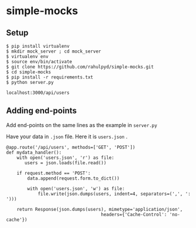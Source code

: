 # simple-mocks

## Setup 
    $ pip install virtualenv
    $ mkdir mock_server ; cd mock_server
    $ virtualenv env 
    $ source env/bin/activate
    $ git clone https://github.com/rahulpyd/simple-mocks.git
    $ cd simple-mocks
    $ pip install -r requirements.txt
    $ python server.py

    localhost:3000/api/users

## Adding end-points
Add end-points on the same lines as the example in `server.py`

Have your data in `.json` file. Here it is `users.json` .

    @app.route('/api/users', methods=['GET', 'POST'])
    def mydata_handler():
        with open('users.json', 'r') as file:
           users = json.loads(file.read())

        if request.method == 'POST':
            data.append(request.form.to_dict())

            with open('users.json', 'w') as file:
                file.write(json.dumps(users, indent=4, separators=(',', ': ')))

        return Response(json.dumps(users), mimetype='application/json', 
                                        headers={'Cache-Control': 'no-cache'})


